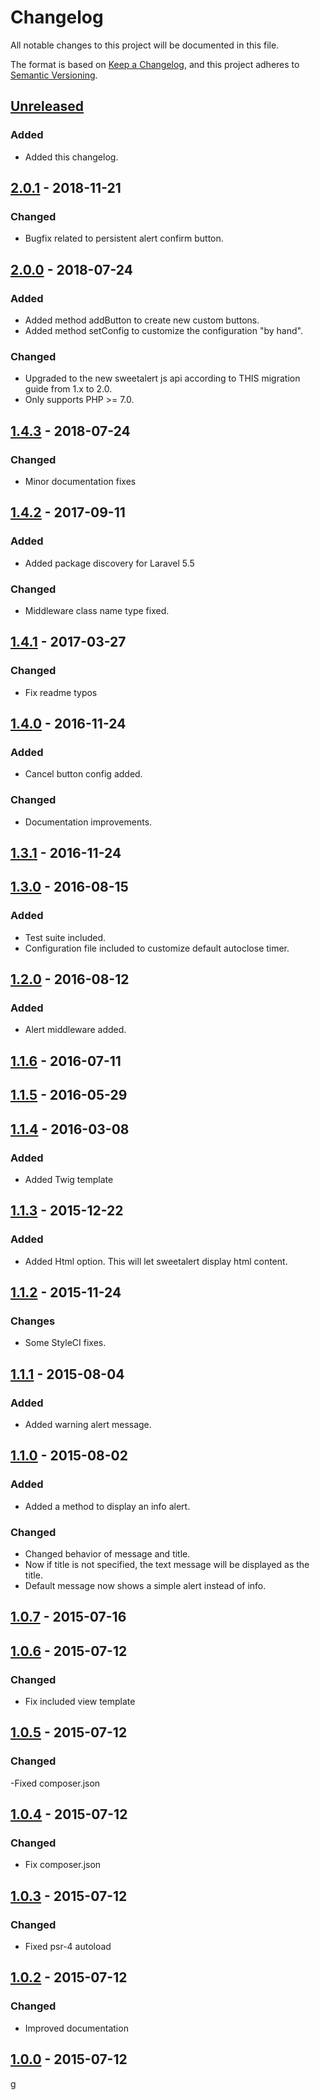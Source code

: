 # Changelog
All notable changes to this project will be documented in this file.

The format is based on [Keep a Changelog](https://keepachangelog.com/en/1.0.0/),
and this project adheres to [Semantic Versioning](https://semver.org/spec/v2.0.0.html).

## [Unreleased]
### Added
- Added this changelog.

## [2.0.1] - 2018-11-21
### Changed
- Bugfix related to persistent alert confirm button.

## [2.0.0] - 2018-07-24
### Added
- Added method addButton to create new custom buttons.
- Added method setConfig to customize the configuration "by hand".

### Changed
- Upgraded to the new sweetalert js api according to THIS migration guide from 1.x to 2.0.
- Only supports PHP >= 7.0.

## [1.4.3] - 2018-07-24
### Changed
- Minor documentation fixes

## [1.4.2] - 2017-09-11
### Added
- Added package discovery for Laravel 5.5

### Changed
- Middleware class name type fixed.

## [1.4.1] - 2017-03-27
### Changed
- Fix readme typos

## [1.4.0] - 2016-11-24
### Added
- Cancel button config added.

### Changed
- Documentation improvements.

## [1.3.1] - 2016-11-24

## [1.3.0] - 2016-08-15
### Added
- Test suite included.
- Configuration file included to customize default autoclose timer.

## [1.2.0] - 2016-08-12
### Added
- Alert middleware added.

## [1.1.6] - 2016-07-11

## [1.1.5] - 2016-05-29

## [1.1.4] - 2016-03-08
### Added
- Added Twig template

## [1.1.3] - 2015-12-22
### Added
- Added Html option. This will let sweetalert display html content.

## [1.1.2] - 2015-11-24
### Changes
- Some StyleCI fixes.

## [1.1.1] - 2015-08-04
### Added
- Added warning alert message.

## [1.1.0] - 2015-08-02
### Added
- Added a method to display an info alert.

### Changed
- Changed behavior of message and title.
- Now if title is not specified, the text message will be displayed as the title.
- Default message now shows a simple alert instead of info.

## [1.0.7] - 2015-07-16

## [1.0.6] - 2015-07-12
### Changed
- Fix included view template

## [1.0.5] - 2015-07-12
### Changed
-Fixed composer.json

## [1.0.4] - 2015-07-12
### Changed
- Fix composer.json

## [1.0.3] - 2015-07-12
### Changed
- Fixed psr-4 autoload

## [1.0.2] - 2015-07-12
### Changed
- Improved documentation

## [1.0.0] - 2015-07-12

[Unreleased]: https://github.com/olivierlacan/keep-a-changelog/compare/2.0.1...HEAD
[2.0.1]: https://github.com/olivierlacan/keep-a-changelog/compare/2.0.1...2.0.0
[2.0.0]: https://github.com/olivierlacan/keep-a-changelog/compare/1.4.3...2.0.0
[1.4.3]: https://github.com/olivierlacan/keep-a-changelog/compare/1.4.2...1.4.3
[1.4.2]: https://github.com/olivierlacan/keep-a-changelog/compare/1.4.1...1.4.2
[1.4.1]: https://github.com/olivierlacan/keep-a-changelog/compare/1.4.0...1.4.1
[1.4.0]: https://github.com/olivierlacan/keep-a-changelog/compare/1.3.1...1.4.0
[1.3.1]: https://github.com/olivierlacan/keep-a-changelog/compare/1.3.0...1.3.1
[1.3.0]: https://github.com/olivierlacan/keep-a-changelog/compare/1.2.0...1.3.0
[1.2.0]: https://github.com/olivierlacan/keep-a-changelog/compare/1.1.6...1.2.0
[1.1.6]: https://github.com/olivierlacan/keep-a-changelog/compare/1.1.5...1.1.6
[1.1.5]: https://github.com/olivierlacan/keep-a-changelog/compare/1.1.4...1.1.5
[1.1.4]: https://github.com/olivierlacan/keep-a-changelog/compare/1.1.3...1.1.4
[1.1.3]: https://github.com/olivierlacan/keep-a-changelog/compare/1.1.2...1.1.3
[1.1.2]: https://github.com/olivierlacan/keep-a-changelog/compare/1.1.1...1.1.2
[1.1.1]: https://github.com/olivierlacan/keep-a-changelog/compare/1.1.0...1.1.1
[1.1.0]: https://github.com/olivierlacan/keep-a-changelog/compare/1.0.7...1.1.0
[1.0.7]: https://github.com/olivierlacan/keep-a-changelog/compare/1.0.6...1.0.7
[1.0.6]: https://github.com/olivierlacan/keep-a-changelog/compare/1.0.5...1.0.6
[1.0.5]: https://github.com/olivierlacan/keep-a-changelog/compare/1.0.4...1.0.5
[1.0.4]: https://github.com/olivierlacan/keep-a-changelog/compare/1.0.3...1.0.4
[1.0.3]: https://github.com/olivierlacan/keep-a-changelog/compare/1.0.2...1.0.3
[1.0.2]: https://github.com/olivierlacan/keep-a-changelog/compare/1.0.1...1.0.2
[1.0.1]: https://github.com/olivierlacan/keep-a-changelog/compare/1.0.0...1.0.1
[1.0.0]: https://github.com/olivierlacan/keep-a-changelog/releases/tag/1.0.0
g
